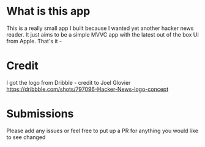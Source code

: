 #  What is this app
This is a really small app I built because I wanted yet another hacker news reader. It just aims to be a simple MVVC app with the latest out of the box UI from Apple. That's it - 

# Credit 
I got the logo from Dribble - credit to Joel Glovier 
https://dribbble.com/shots/797096-Hacker-News-logo-concept

# Submissions
Please add any issues or feel free to put up a PR for anything you would like to see changed

